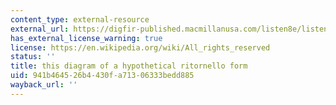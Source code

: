 ```yaml
---
content_type: external-resource
external_url: https://digfir-published.macmillanusa.com/listen8e/listen8e_ch10_13.html
has_external_license_warning: true
license: https://en.wikipedia.org/wiki/All_rights_reserved
status: ''
title: this diagram of a hypothetical ritornello form
uid: 941b4645-26b4-430f-a713-06333bedd885
wayback_url: ''
---
```

